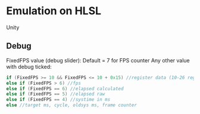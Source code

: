 # Emulation on HLSL
 Unity


## Debug

FixedFPS value (debug slider):
Default = 7 for FPS counter
Any other value with debug ticked:

```c
if (FixedFPS >= 10 && FixedFPS <= 10 + 0x15) //register data (10-26 registers, 27 pc, 28-31 custom sys)
else if (FixedFPS > 6) //fps
else if (FixedFPS == 6) //elapsed calculated
else if (FixedFPS == 5) //elapsed raw
else if (FixedFPS == 4) //systime in ms
else //target ms, cycle, oldsys ms, frame counter
```